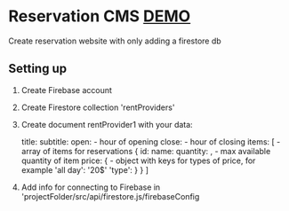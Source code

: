 # Reservation CMS [DEMO](https://svitya.github.io/Reservation-app/)

Create reservation website with only adding a firestore db

## Setting up

1. Create Firebase account
1. Create Firestore collection 'rentProviders'
1. Create document rentProvider1 with your data:

    title: <string>
    subtitle: <string>
    open: <number> - hour of opening
    close: <number> - hour of closing
    items: [ - array of items for reservations
        {
            id: <string>
            name: <string>
            quantity: <number>, - max available quantity of item
            price: { - object with keys for types of price, for example 'all day': '20$'
                'type': <string>
            }
        }
    ]

1. Add info for connecting to Firebase in 'projectFolder/src/api/firestore.js/firebaseConfig